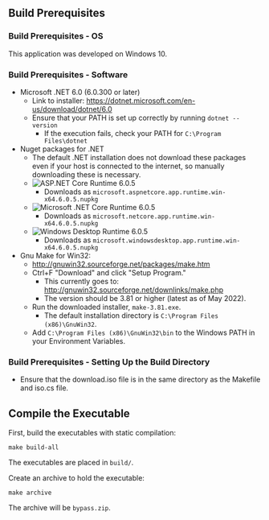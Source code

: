 ## Build Prerequisites

### Build Prerequisites - OS

This application was developed on Windows 10.

### Build Prerequisites - Software

* Microsoft .NET 6.0 (6.0.300 or later)
  * Link to installer: https://dotnet.microsoft.com/en-us/download/dotnet/6.0
  * Ensure that your PATH is set up correctly by running `dotnet --version`
    * If the execution fails, check your PATH for `C:\Program Files\dotnet`
* Nuget packages for .NET
  * The default .NET installation does not download these packages even if
    your host is connected to the internet, so manually downloading these is
    necessary.
  * ![ASP.NET Core Runtime 6.0.5](https://www.nuget.org/packages/Microsoft.AspNetCore.App.Runtime.win-x64/6.0.5)
    * Downloads as `microsoft.aspnetcore.app.runtime.win-x64.6.0.5.nupkg`
  * ![Microsoft .NET Core Runtime 6.0.5](https://www.nuget.org/packages/Microsoft.NETCore.App.Runtime.win-x64/6.0.5)
    * Downloads as `microsoft.netcore.app.runtime.win-x64.6.0.5.nupkg`
  * ![Windows Desktop Runtime 6.0.5](https://www.nuget.org/packages/Microsoft.WindowsDesktop.App.Runtime.win-x64/6.0.5)
    * Downloads as `microsoft.windowsdesktop.app.runtime.win-x64.6.0.5.nupkg`
* Gnu Make for Win32:
  * http://gnuwin32.sourceforge.net/packages/make.htm
  * Ctrl+F "Download" and click "Setup Program."
    * This currently goes to: http://gnuwin32.sourceforge.net/downlinks/make.php
    * The version should be 3.81 or higher (latest as of May 2022).
  * Run the downloaded installer, `make-3.81.exe`.
    * The default installation directory is `C:\Program Files (x86)\GnuWin32`.
  * Add `C:\Program Files (x86)\GnuWin32\bin` to the Windows PATH in your Environment Variables.

### Build Prerequisites - Setting Up the Build Directory

* Ensure that the download.iso file is in the same directory as the Makefile and iso.cs file.

## Compile the Executable

First, build the executables with static compilation:

```
make build-all
```

The executables are placed in `build/`.


Create an archive to hold the executable:

```
make archive
```

The archive will be `bypass.zip`.